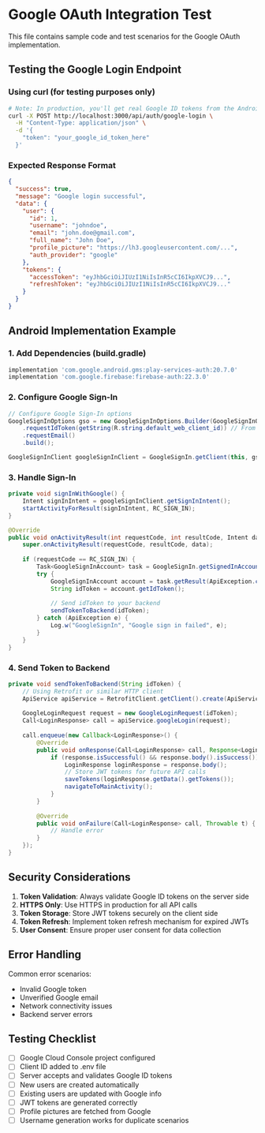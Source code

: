 # Google OAuth Integration Test

This file contains sample code and test scenarios for the Google OAuth implementation.

## Testing the Google Login Endpoint

### Using curl (for testing purposes only)
```bash
# Note: In production, you'll get real Google ID tokens from the Android app
curl -X POST http://localhost:3000/api/auth/google-login \
  -H "Content-Type: application/json" \
  -d '{
    "token": "your_google_id_token_here"
  }'
```

### Expected Response Format
```json
{
  "success": true,
  "message": "Google login successful",
  "data": {
    "user": {
      "id": 1,
      "username": "johndoe",
      "email": "john.doe@gmail.com",
      "full_name": "John Doe",
      "profile_picture": "https://lh3.googleusercontent.com/...",
      "auth_provider": "google"
    },
    "tokens": {
      "accessToken": "eyJhbGciOiJIUzI1NiIsInR5cCI6IkpXVCJ9...",
      "refreshToken": "eyJhbGciOiJIUzI1NiIsInR5cCI6IkpXVCJ9..."
    }
  }
}
```

## Android Implementation Example

### 1. Add Dependencies (build.gradle)
```gradle
implementation 'com.google.android.gms:play-services-auth:20.7.0'
implementation 'com.google.firebase:firebase-auth:22.3.0'
```

### 2. Configure Google Sign-In
```java
// Configure Google Sign-In options
GoogleSignInOptions gso = new GoogleSignInOptions.Builder(GoogleSignInOptions.DEFAULT_SIGN_IN)
    .requestIdToken(getString(R.string.default_web_client_id)) // From google-services.json
    .requestEmail()
    .build();

GoogleSignInClient googleSignInClient = GoogleSignIn.getClient(this, gso);
```

### 3. Handle Sign-In
```java
private void signInWithGoogle() {
    Intent signInIntent = googleSignInClient.getSignInIntent();
    startActivityForResult(signInIntent, RC_SIGN_IN);
}

@Override
public void onActivityResult(int requestCode, int resultCode, Intent data) {
    super.onActivityResult(requestCode, resultCode, data);
    
    if (requestCode == RC_SIGN_IN) {
        Task<GoogleSignInAccount> task = GoogleSignIn.getSignedInAccountFromIntent(data);
        try {
            GoogleSignInAccount account = task.getResult(ApiException.class);
            String idToken = account.getIdToken();
            
            // Send idToken to your backend
            sendTokenToBackend(idToken);
        } catch (ApiException e) {
            Log.w("GoogleSignIn", "Google sign in failed", e);
        }
    }
}
```

### 4. Send Token to Backend
```java
private void sendTokenToBackend(String idToken) {
    // Using Retrofit or similar HTTP client
    ApiService apiService = RetrofitClient.getClient().create(ApiService.class);
    
    GoogleLoginRequest request = new GoogleLoginRequest(idToken);
    Call<LoginResponse> call = apiService.googleLogin(request);
    
    call.enqueue(new Callback<LoginResponse>() {
        @Override
        public void onResponse(Call<LoginResponse> call, Response<LoginResponse> response) {
            if (response.isSuccessful() && response.body().isSuccess()) {
                LoginResponse loginResponse = response.body();
                // Store JWT tokens for future API calls
                saveTokens(loginResponse.getData().getTokens());
                navigateToMainActivity();
            }
        }
        
        @Override
        public void onFailure(Call<LoginResponse> call, Throwable t) {
            // Handle error
        }
    });
}
```

## Security Considerations

1. **Token Validation**: Always validate Google ID tokens on the server side
2. **HTTPS Only**: Use HTTPS in production for all API calls
3. **Token Storage**: Store JWT tokens securely on the client side
4. **Token Refresh**: Implement token refresh mechanism for expired JWTs
5. **User Consent**: Ensure proper user consent for data collection

## Error Handling

Common error scenarios:
- Invalid Google token
- Unverified Google email
- Network connectivity issues
- Backend server errors

## Testing Checklist

- [ ] Google Cloud Console project configured
- [ ] Client ID added to .env file
- [ ] Server accepts and validates Google ID tokens
- [ ] New users are created automatically
- [ ] Existing users are updated with Google info
- [ ] JWT tokens are generated correctly
- [ ] Profile pictures are fetched from Google
- [ ] Username generation works for duplicate scenarios
